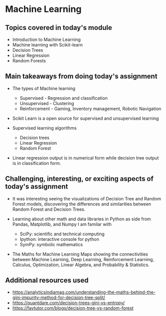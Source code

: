 # Machine Learning

## Topics covered in today's module

* Introduction to Machine Learning
* Machine learning with Scikit-learn
* Decision Trees
* Linear Regression
* Random Forests

## Main takeaways from doing today's assignment

* The types of Machine learning 
  * Supervised - Regression and classification
  * Unsupervised - Clustering
  * Reinforcement - Gaming, Inventory management, Robotic Navigation 

* Scikit Learn is a open source for supervised and unsupervised learning

* Supervised learning algorithms 
  * Decision trees
  * Linear Regression
  * Random Forest

* Linear regression output is in numerical form while decision tree output is in classification form.

## Challenging, interesting, or exciting aspects of today's assignment

* It was interesting seeing the visualizations of Decision Tree and Random Forest models, discovering the differences and similarities between Random Forest and Decision Trees.

* Learning about other math and data libraries in Python as side from Pandas, Matplotlib, and Numpy I am familar with 
  * SciPy: scientific and technical computing 
  * Ipython: interactive console for python
  * SymPy: symbolic mathematics 

* The Maths for Machine Learning Maps showing the connectivities between Machine Learning, Deep Learning, Reinforcement Learning, Calculus, Optimization, Linear Algebra, and Probability & Statistics.   
  
## Additional resources used 
* https://analyticsindiamag.com/understanding-the-maths-behind-the-gini-impurity-method-for-decision-tree-split/
* https://quantdare.com/decision-trees-gini-vs-entropy/
* https://favtutor.com/blogs/decision-tree-vs-random-forest
